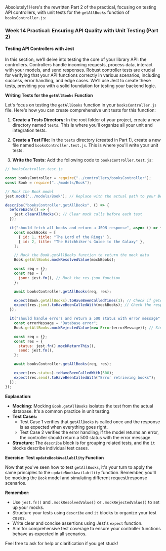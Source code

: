 Absolutely! Here's the rewritten Part 2 of the practical, focusing on testing API controllers, with unit tests for the `getAllBooks` function of `booksController.js`:

### Week 14 Practical: Ensuring API Quality with Unit Testing (Part 2)

#### Testing API Controllers with Jest

In this section, we'll delve into testing the core of your library API: the controllers. Controllers handle incoming requests, process data, interact with your models, and send responses. Robust controller tests are crucial for verifying that your API functions correctly in various scenarios, including success, error handling, and edge cases. We'll use Jest to create these tests, providing you with a solid foundation for testing your backend logic.

**Writing Tests for the `getAllBooks` Function**

Let's focus on testing the `getAllBooks` function in your `booksController.js` file. Here's how you can create comprehensive unit tests for this function:

1. **Create a Tests Directory:** In the root folder of your project, create a new directory named `tests`. This is where you'll organize all your unit and integration tests.

2. **Create a Test File:** In the `tests` directory (created in Part 1), create a new file named `booksController.test.js`. This is where you'll write your unit tests.

3. **Write the Tests:** Add the following code to `booksController.test.js`:

```javascript
// booksController.test.js

const booksController = require("../controllers/booksController");
const Book = require("../models/Book");

// Mock the Book model
jest.mock("../models/Book"); // Replace with the actual path to your Book model

describe("booksController.getAllBooks", () => {
  beforeEach(() => {
    jest.clearAllMocks(); // Clear mock calls before each test
  });

  it("should fetch all books and return a JSON response", async () => {
    const mockBooks = [
      { id: 1, title: "The Lord of the Rings" },
      { id: 2, title: "The Hitchhiker's Guide to the Galaxy" },
    ];

    // Mock the Book.getAllBooks function to return the mock data
    Book.getAllBooks.mockResolvedValue(mockBooks);

    const req = {};
    const res = {
      json: jest.fn(), // Mock the res.json function
    };

    await booksController.getAllBooks(req, res);

    expect(Book.getAllBooks).toHaveBeenCalledTimes(1); // Check if getAllBooks was called
    expect(res.json).toHaveBeenCalledWith(mockBooks); // Check the response body
  });

  it("should handle errors and return a 500 status with error message", async () => {
    const errorMessage = "Database error";
    Book.getAllBooks.mockRejectedValue(new Error(errorMessage)); // Simulate an error

    const req = {};
    const res = {
      status: jest.fn().mockReturnThis(),
      send: jest.fn(),
    };

    await booksController.getAllBooks(req, res);

    expect(res.status).toHaveBeenCalledWith(500);
    expect(res.send).toHaveBeenCalledWith("Error retrieving books");
  });
});
```

**Explanation:**

- **Mocking:** Mocking `Book.getAllBooks` isolates the test from the actual database. It's a common practice in unit testing.
- **Test Cases:**
  - Test Case 1 verifies that `getAllBooks` is called once and the response is as expected when everything goes right.
  - Test Case 2 verifies the error handling; if the model returns an error, the controller should return a 500 status with the error message.
- **Structure:** The `describe` block is for grouping related tests, and the `it` blocks describe individual test cases.

**Exercise: Test `updateBookAvailability` Function**

Now that you've seen how to test `getAllBooks`, it's your turn to apply the same principles to the `updateBookAvailability` function. Remember, you'll be mocking the `Book` model and simulating different request/response scenarios.

**Remember:**

- Use `jest.fn()` and `.mockResolvedValue()` or `.mockRejectedValue()` to set up your mocks.
- Structure your tests using `describe` and `it` blocks to organize your test cases.
- Write clear and concise assertions using Jest's `expect` function.
- Aim for comprehensive test coverage to ensure your controller functions behave as expected in all scenarios.

Feel free to ask for help or clarification if you get stuck!
